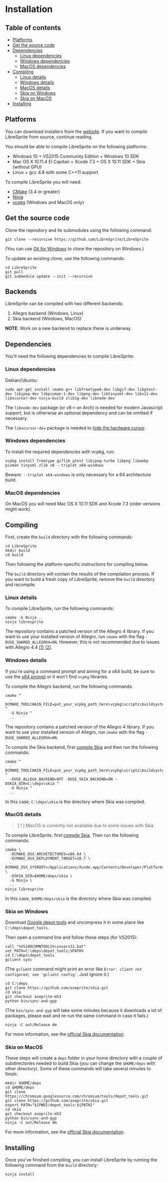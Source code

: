 # Installation

## Table of contents

* [Platforms](#platforms)
* [Get the source code](#get-the-source-code)
* [Dependencies](#dependencies)
  * [Linux dependencies](#linux-dependencies)
  * [Windows dependencies](#windows-dependencies)
  * [MacOS dependencies](#macos-dependencies)
* [Compiling](#compiling)
  * [Linux details](#linux-details)
  * [Windows details](#windows-details)
  * [MacOS details](#macos-details)
  * [Skia on Windows](#skia-on-windows)
  * [Skia on MacOS](#skia-on-macos)
* [Installing](#installing)

## Platforms

You can download installers from the [website](https://libresprite.github.io/).
If you want to compile LibreSprite from source, continue reading.

You should be able to compile LibreSprite on the following platforms:

* Windows 10 + VS2015 Community Edition + Windows 10 SDK
* Mac OS X 10.11.4 El Capitan + Xcode 7.3 + OS X 10.11 SDK + Skia (without GPU)
* Linux + gcc 4.8 with some C++11 support

To compile LibreSprite you will need:

* [CMake](http://www.cmake.org/) (3.4 or greater)
* [Ninja](https://ninja-build.org)
* [vcpkg](https://vcpkg.io/en/getting-started.html) (Windows and MacOS only)

## Get the source code

Clone the repository and its submodules using the following command:

    git clone --recursive https://github.com/LibreSprite/LibreSprite

(You can use [Git for Windows](https://git-for-windows.github.io/) to
clone the repository on Windows.)

To update an existing clone, use the following commands:

    cd LibreSprite
    git pull
    git submodule update --init --recursive

## Backends

LibreSprite can be compiled with two different backends:

1. Allegro backend (Windows, Linux)
2. Skia backend (Windows, MacOS)

**NOTE**: Work on a new backend to replace these is underway.

## Dependencies

You'll need the following dependencies to compile LibreSprite:

### Linux dependencies

Debian/Ubuntu:

    sudo apt-get install cmake g++ libfreetype6-dev libgif-dev libgtest-dev libjpeg-dev libpixman-1-dev libpng-dev libtinyxml-dev libx11-dev libxcursor-dev ninja-build zlib1g-dev libnode-dev

The `libnode-dev` package (or v8-r on Arch) is needed for modern Javascript support,
but is otherwise an optional dependency and can be omitted if necessary.

The `libxcursor-dev` package is needed to
[hide the hardware cursor](https://github.com/aseprite/aseprite/issues/913).

### Windows dependencies

To install the required dependencies with vcpkg, run:

    vcpkg install freetype giflib gtest libjpeg-turbo libpng libwebp pixman tinyxml zlib v8 --triplet x64-windows
    
Beware: `--triplet x64-windows` is only necessary for a 64 architecture
build.

### MacOS dependencies

On MacOS you will need Mac OS X 10.11 SDK and Xcode 7.3 (older versions
might work).

## Compiling

First, create the `build` directory with the following commands:

    cd LibreSprite
    mkdir build
    cd build

Then following the platform-specific instructions for compiling below.

The `build` directory will contain the results of the compilation process.
If you want to build a fresh copy of LibreSprite, remove the `build` directory
and recompile.

### Linux details

To compile LibreSprite, run the following commands:

    cmake -G Ninja ..
    ninja libresprite

The repository contains a patched version of the Allegro 4 library.
If you want to use your installed version of Allegro, run `cmake` with
the flag `-DUSE_SHARED_ALLEGRO4=ON`. However, this is not recommended due to
issues with Allegro 4.4
[(1)](https://github.com/aseprite/aseprite/issues/192)
[(2)](https://github.com/LibreSprite/LibreSprite/commit/27b55030e26e93c5e8d9e7e21206c8709d46ff22).

### Windows details

If you're using a command prompt and aiming for a x64 build, be sure to
use the [x64 prompt](https://i.stack.imgur.com/qeR0b.png) or it won't
find `vcpkg` libraries.

To compile the Allegro backend, run the following commands:

    cmake ^
      -DCMAKE_TOOLCHAIN_FILE=put_your_vcpkg_path_here\vcpkg\scripts\buildsystems\vcpkg.cmake ^
      -G Ninja ^
      ..

The repository contains a patched version of the Allegro 4 library.
If you want to use your installed version of Allegro, run `cmake` with
the flag `-DUSE_SHARED_ALLEGRO4=ON`.

To compile the Skia backend, first [compile Skia](#skia-on-windows) and
then run the following commands:

    cmake ^
      -DCMAKE_TOOLCHAIN_FILE=put_your_vcpkg_path_here\vcpkg\scripts\buildsystems\vcpkg.cmake ^
      -DUSE_ALLEG4_BACKEND=OFF -DUSE_SKIA_BACKEND=ON -DSKIA_DIR=C:\deps\skia ^
      -G Ninja ^
      ..

In this case, `C:\deps\skia` is the directory where Skia was compiled.

### MacOS details

> [ ! ] MacOS is currently not available due to some issues with Skia

To compile LibreSprite, first [compile Skia](#skia-on-macos).
Then run the following commands:

    cmake \
      -DCMAKE_OSX_ARCHITECTURES=x86_64 \
      -DCMAKE_OSX_DEPLOYMENT_TARGET=10.7 \
      -DCMAKE_OSX_SYSROOT=/Applications/Xcode.app/Contents/Developer/Platforms/MacOSX.platform/Developer/SDKs/MacOSX10.11.sdk \
      -DSKIA_DIR=$HOME/deps/skia \
      -G Ninja \
      ..
    ninja libresprite

In this case, `$HOME/deps/skia` is the directory where Skia was compiled.

### Skia on Windows

Download
[Google depot tools](https://storage.googleapis.com/chrome-infra/depot_tools.zip)
and uncompress it in some place like `C:\deps\depot_tools`.

Then open a command line and follow these steps (for VS2015):

    call "%VS140COMNTOOLS%\vsvars32.bat"
    set PATH=C:\deps\depot_tools;%PATH%
    cd C:\deps\depot_tools
    gclient sync

(The `gclient` command might print an error like
`Error: client not configured; see 'gclient config'`.
Just ignore it.)

    cd C:\deps
    git clone https://github.com/aseprite/skia.git
    cd skia
    git checkout aseprite-m53
    python bin/sync-and-gyp

(The `bin/sync-and-gyp` will take some minutes because it downloads a
lot of packages, please wait and re-run the same command in case it fails.)

    ninja -C out/Release dm

For more information, see the
[official Skia documentation](https://skia.org/user/quick/windows).

### Skia on MacOS

These steps will create a `deps` folder in your home directory with a
couple of subdirectories needed to build Skia (you can change the
`$HOME/deps` with other directory). Some of these commands will take
several minutes to finish:

    mkdir $HOME/deps
    cd $HOME/deps
    git clone https://chromium.googlesource.com/chromium/tools/depot_tools.git
    git clone https://github.com/aseprite/skia.git
    export PATH="${PWD}/depot_tools:${PATH}"
    cd skia
    git checkout aseprite-m53
    python bin/sync-and-gyp
    ninja -C out/Release dm

For more information, see the
[official Skia documentation](https://skia.org/user/quick/macos).

## Installing

Once you've finished compiling, you can install LibreSprite by running the
following command from the `build` directory:

    ninja install
